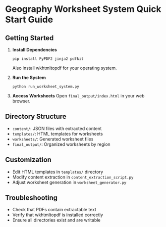 # Geography Worksheet System Quick Start Guide

## Getting Started

1. **Install Dependencies**
   ```
   pip install PyPDF2 jinja2 pdfkit
   ```
   Also install wkhtmltopdf for your operating system.

2. **Run the System**
   ```
   python run_worksheet_system.py
   ```

3. **Access Worksheets**
   Open `final_output/index.html` in your web browser.

## Directory Structure

- `content/`: JSON files with extracted content
- `templates/`: HTML templates for worksheets
- `worksheets/`: Generated worksheet files
- `final_output/`: Organized worksheets by region

## Customization

- Edit HTML templates in `templates/` directory
- Modify content extraction in `content_extraction_script.py`
- Adjust worksheet generation in `worksheet_generator.py`

## Troubleshooting

- Check that PDFs contain extractable text
- Verify that wkhtmltopdf is installed correctly
- Ensure all directories exist and are writable
